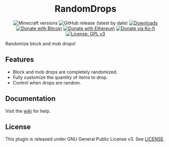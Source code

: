 <h1 align="center">RandomDrops</h1>

<p align="center">
	<img src="https://img.shields.io/badge/Minecraft-1.8--1.18-orange" alt="Minecraft versions">
	<img src="https://img.shields.io/github/v/release/hyperdefined/RandomDrops" alt="GitHub release (latest by date)">
	<a href="https://github.com/hyperdefined/RandomDrops/releases"><img src="https://img.shields.io/github/downloads/hyperdefined/RandomDrops/total?logo=github" alt="Downloads"></a>
	<a href="https://en.cryptobadges.io/donate/1F29aNKQzci3ga5LDcHHawYzFPXvELTFoL"><img src="https://en.cryptobadges.io/badge/micro/1F29aNKQzci3ga5LDcHHawYzFPXvELTFoL" alt="Donate with Bitcoin"></a>
	<a href="https://en.cryptobadges.io/donate/0xF3b4e87E4c11f586949ca8740eD33A1e473F924c"><img src="https://en.cryptobadges.io/badge/micro/0xF3b4e87E4c11f586949ca8740eD33A1e473F924c" alt="Donate with Ethereum"></a>
	<a href="https://ko-fi.com/hyperdefined"><img src="https://img.shields.io/badge/Donate-Ko--fi-red" alt="Donate via Ko-fi"></a>
	<a href="https://www.gnu.org/licenses/gpl-3.0"><img src="https://img.shields.io/badge/License-GPLv3-blue.svg" alt="License: GPL v3"></a>
</p>

Randomize block and mob drops!

## Features
* Block and mob drops are completely randomized.
* Fully customize the quantity of items to drop.
* Control when drops are random.

## Documentation
Visit the [wiki](https://docs.hyper.lol/randomdrops) for help.

## License
This plugin is released under GNU General Public License v3. See [LICENSE](https://github.com/hyperdefined/RandomDrops/blob/master/LICENSE).